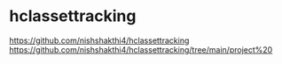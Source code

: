 # hclassettracking


https://github.com/nishshakthi4/hclassettracking
https://github.com/nishshakthi4/hclassettracking/tree/main/project%20
